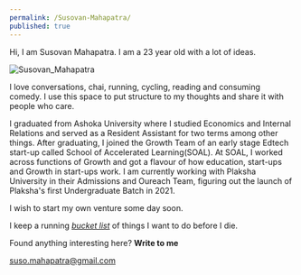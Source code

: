 ```yaml
---
permalink: /Susovan-Mahapatra/
published: true
---
```

Hi, I am Susovan Mahapatra. I am a 23 year old with a lot of ideas. 

![Susovan_Mahapatra]({{site.baseurl}}/images/Susovan_Mahapatra.jpg)

I love conversations, chai, running, cycling, reading and consuming comedy. I use this space to put structure to my thoughts and share it with people who care. 

I graduated from Ashoka University where I studied Economics and Internal Relations and served as a Resident Assistant for two terms among other things. After graduating, I joined the Growth Team of an early stage Edtech start-up called School of Accelerated Learning(SOAL). At SOAL, I worked across functions of Growth and got a flavour of how education, start-ups and Growth in start-ups work. I am currently working with Plaksha University in their Admissions and Oureach Team, figuring out the launch of Plaksha's first Undergraduate Batch in 2021.

I wish to start my own venture some day soon. 

I keep a running _[bucket list](https://whysosuso.com/Susovan-Mahapatra-bucket-list/)_ of things I want to do before I die. 

Found anything interesting here? **Write to me**

[suso.mahapatra@gmail.com](mailto:suso.mahapatra@gmail.com)
